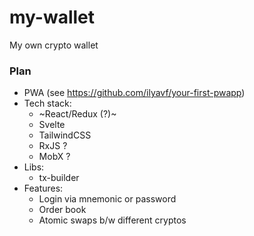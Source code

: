 # my-wallet
My own crypto wallet

### Plan
- PWA (see https://github.com/ilyavf/your-first-pwapp)
- Tech stack: 
  - ~React/Redux (?)~
  - Svelte
  - TailwindCSS
  - RxJS ?
  - MobX ?
- Libs: 
  - tx-builder
- Features:
  - Login via mnemonic or password
  - Order book
  - Atomic swaps b/w different cryptos
